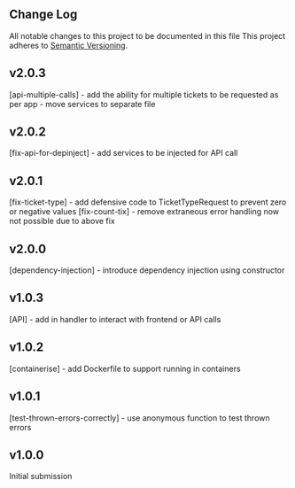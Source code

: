 ## Change Log
All notable changes to this project to be documented in this file
This project adheres to [Semantic Versioning](http://semver.org/).

## v2.0.3
[api-multiple-calls] - add the ability for multiple tickets to be requested as per app
                     - move services to separate file

## v2.0.2
[fix-api-for-depinject] - add services to be injected for API call

## v2.0.1
[fix-ticket-type] - add defensive code to TicketTypeRequest to prevent zero or negative values
[fix-count-tix] - remove extraneous error handling now not possible due to above fix

## v2.0.0
[dependency-injection] - introduce dependency injection using constructor

## v1.0.3
[API] - add in handler to interact with frontend or API calls

## v1.0.2
[containerise] - add Dockerfile to support running in containers

## v1.0.1
[test-thrown-errors-correctly] - use anonymous function to test thrown errors

## v1.0.0
Initial submission